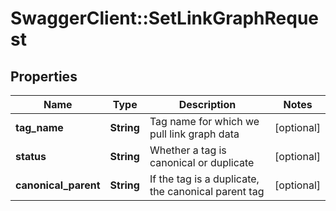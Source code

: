 # SwaggerClient::SetLinkGraphRequest

## Properties
Name | Type | Description | Notes
------------ | ------------- | ------------- | -------------
**tag_name** | **String** | Tag name for which we pull link graph data | [optional] 
**status** | **String** | Whether a tag is canonical or duplicate | [optional] 
**canonical_parent** | **String** | If the tag is a duplicate, the canonical parent tag | [optional] 


